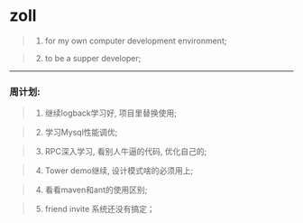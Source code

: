 # zoll

> 1. for my own computer development environment;

> 2. to be a supper developer;

***
### 周计划:

> 1. 继续logback学习好, 项目里替换使用;

> 2. 学习Mysql性能调优;

> 3. RPC深入学习, 看别人牛逼的代码, 优化自己的;

> 4. Tower demo继续, 设计模式啥的必须用上;

> 4. 看看maven和ant的使用区别;

> 5. friend invite 系统还没有搞定；
